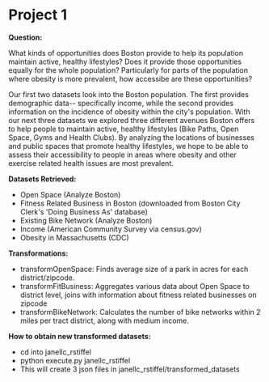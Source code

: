 # Project 1


**Question:**

What kinds of opportunities does Boston provide to help its population maintain active, healthy lifestyles? Does it provide those opportunities equally for the whole population? Particularly for parts of the population where obesity is more prevalent, how accessibe are these opportunities?

Our first two datasets look into the Boston population. The first provides demographic data-- specifically income, while the second provides information on the incidence of obesity within the city's population. With our next three datasets we explored three different avenues Boston offers to help people to maintain active, healthy lifestyles (Bike Paths, Open Space, Gyms and Health Clubs). By analyzing the locations of businesses and public spaces that promote healthy lifestyles, we hope to be able to assess their accessibility to people in areas where obesity and other exercise related health issues are most prevalent.

**Datasets Retrieved:**

*  Open Space (Analyze Boston)
*  Fitness Related Business in Boston (downloaded from Boston City Clerk's 'Doing Business As' database)
*  Existing Bike Network (Analyze Boston)
*  Income (American Community Survey via census.gov)
*  Obesity in Massachusetts (CDC)

**Transformations:**

* transformOpenSpace: Finds average size of a park in acres for each district/zipcode.
* transformFitBusiness: Aggregates various data about Open Space to district level, joins with information about fitness related businesses on zipcode
* transformBikeNetwork: Calculates the number of bike networks within 2 miles per tract district, along with medium income.

**How to obtain new transformed datasets:**

* cd into janellc_rstiffel
* python execute.py janellc_rstiffel
* This will create 3 json files in janellc_rstiffel/transformed_datasets
